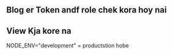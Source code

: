 ## Blog er Token andf role chek kora hoy nai

## View Kja kore na

NODE_ENV="development" = productstion hobe